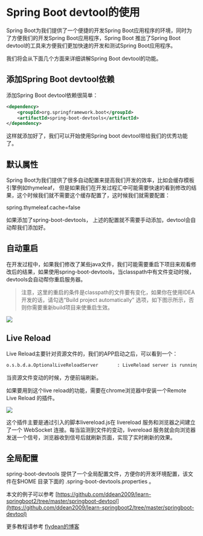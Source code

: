 # Spring Boot devtool的使用

Spring Boot为我们提供了一个便捷的开发Spring Boot应用程序的环境，同时为了方便我们的开发Spring Boot应用程序，Spring Boot 推出了Spring Boot devtool的工具来方便我们更加快速的开发和测试Spring Boot应用程序。 

我们将会从下面几个方面来详细讲解Spring Boot devtool的功能。

## 添加Spring Boot devtool依赖

添加Spring Boot devtool依赖很简单：

~~~xml
<dependency>
    <groupId>org.springframework.boot</groupId>
    <artifactId>spring-boot-devtools</artifactId>
</dependency>
~~~

这样就添加好了，我们可以开始使用Spring boot devtool带给我们的优秀功能了。

## 默认属性

Spring Boot为我们提供了很多自动配置来提高我们开发的效率，比如会缓存模板引擎例如thymeleaf， 但是如果我们在开发过程汇中可能需要快速的看到修改的结果，这个时候我们就不需要这个缓存配置了，这时候我们就需要配置：

spring.thymeleaf.cache=false

如果添加了spring-boot-devtools， 上述的配置就不需要手动添加，devtool会自动帮我们添加好。

## 自动重启

在开发过程中，如果我们修改了某些java文件，我们可能需要重启下项目来观看修改后的结果，如果使用spring-boot-devtools，当classpath中有文件变动时候，devtools会自动帮你重启服务器。

> 注意，这里的重启的条件是classpath的文件要有变化，如果你在使用IDEA开发的话，请勾选“Build project automatically” 选项，如下图示所示，否则你需要重新build项目来使重启生效。

![](https://img-blog.csdnimg.cn/20200211102604236.png)

## Live Reload

Live Reload主要针对资源文件的，我们的APP启动之后，可以看到一个：

~~~txt
o.s.b.d.a.OptionalLiveReloadServer       : LiveReload server is running on port 35729
~~~

当资源文件变动的时候，方便前端刷新。

如果要用到这个live reload的功能，需要在chrome浏览器中安装一个Remote Live Reload 的插件。

![](https://img-blog.csdnimg.cn/20200211103238686.png)

这个插件主要是通过引入的脚本livereload.js在 livereload 服务和浏览器之间建立了一个 WebSocket 连接。每当监测到文件的变动，livereload 服务就会向浏览器发送一个信号，浏览器收到信号后就刷新页面，实现了实时刷新的效果。

## 全局配置

spring-boot-devtools 提供了一个全局配置文件，方便你的开发环境配置，该文件在$HOME 目录下面的 .spring-boot-devtools.properties 。 

本文的例子可以参考 [https://github.com/ddean2009/learn-springboot2/tree/master/springboot-devtool](https://github.com/ddean2009/learn-springboot2/tree/master/springboot-devtool)

更多教程请参考 [flydean的博客](www.flydean.com)